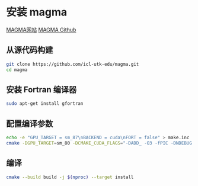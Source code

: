 # 安装 magma

[MAGMA网站](https://developer.nvidia.com/magma)
[MAGMA Github](https://github.com/icl-utk-edu/magma/)

## 从源代码构建
``` bash
git clone https://github.com/icl-utk-edu/magma.git
cd magma
```

## 安装 Fortran 编译器
``` bash
sudo apt-get install gfortran
```

## 配置编译参数
``` bash
echo -e "GPU_TARGET = sm_87\nBACKEND = cuda\nFORT = false" > make.inc
cmake -DGPU_TARGET=sm_80 -DCMAKE_CUDA_FLAGS="-DADD_ -O3 -fPIC -DNDEBUG -I/usr/local/cuda-12.8/include -fopenmp -Wall -Wno-unused-function"   -DCMAKE_C_FLAGS="-DADD_" -DCMAKE_Fortran_FLAGS="-DADD_"  -DCMAKE_CUDA_COMPILER="/usr/local/cuda-12.8/bin/nvcc" -DCMAKE_INSTALL_PREFIX=build/target -DCMAKE_CUDA_ARCHITECTURES=87-real . -Bbuild
```

## 编译
``` bash
cmake --build build -j $(nproc) --target install
```
